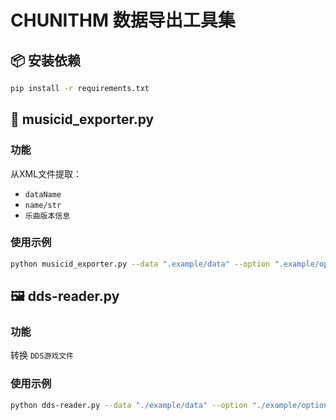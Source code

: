 # CHUNITHM 数据导出工具集
## 📦 安装依赖
```bash 
pip install -r requirements.txt
```
## 🎵 musicid_exporter.py
### 功能
从XML文件提取：

- `dataName`
- `name/str`
- `乐曲版本信息`
### 使用示例
```bash
python musicid_exporter.py --data ".example/data" --option ".example/option"
```
## 🖼️ dds-reader.py
### 功能
转换 `DDS游戏文件`

### 使用示例
```bash
python dds-reader.py --data "./example/data" --option "./example/option"
```
